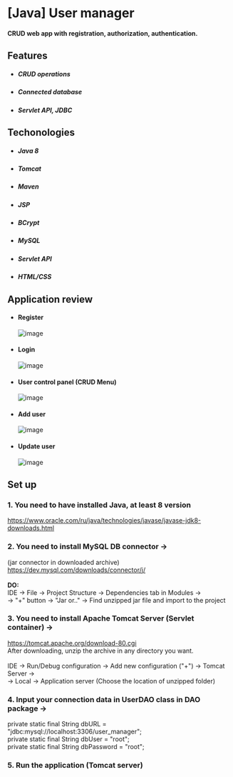 # [Java] User manager

#### CRUD web app with registration, authorization, authentication.

## Features
- ##### CRUD operations
- ##### Connected database
- ##### Servlet API, JDBC

## Techonologies
- ##### Java 8
- ##### Tomcat
- ##### Maven
- ##### JSP
- ##### BCrypt
- ##### MySQL
- ##### Servlet API
- ##### HTML/CSS

## Application review
- #### Register
    ![image](https://lh4.googleusercontent.com/FyypQAhD6RuUkPGg24QTkDizIOM69Qmjpr-1r6ir_LRr8zU_2sRhQUiIqV_bJEDo5ErLvPCSKKaq8DxUd_N-2tW90byR-rsBeylFArPeHD3Hq6U9wxwXfV6u37j5U7j7Nw=w1280)
    
- #### Login

    ![image](https://lh6.googleusercontent.com/BckFMa6gwQU6qN98Y9SPYGd0cpVhUVqsv9WPW7xQkOpcX6c8SFUE1rt0hMctmnGe9xy7n0OjgZLtJ--P-r4_3csGgmwQjO12CNvaeIVIxcT48e04WwWi4Yb8kz0aJFaCMA=w1280)

- #### User control panel (CRUD Menu)

    ![image](https://lh6.googleusercontent.com/tNWy2jtBhDdaA-EMw40hyyAY3fDsffDFpllegACc3bLUBw49lcfpJDCGeeZKleXS8PESxwBKrYILI_THkhj95jDyitQagv7ZY8C2XgRN7AHNhChmNJj1sI3WfyRcME2XZw=w1280)
    
- #### Add user

    ![image](https://lh3.googleusercontent.com/SeC1O9Vf3rueMKZt2d8YdS9idHd02wdqcWShCA5Qgs4V93F0RQht1gQcWMkfhOfULCAXQPdaAIDOMtY717AHPgMMAh8SRod7b5cD0zQgks2aBdyLFYrY0HgbvAsbrEZnfg=w1280)
    
- #### Update user

    ![image](https://lh4.googleusercontent.com/SFNTrpplstlTX4337DxPM5ajylRv4Gztc1Efitb2OxUrr6LVAGognUkvGFVl_VLOq9bnTdrG5LDwU6MRzwxfn78X9hCS6arER4GfCR2G_mCYkK3u9upzJCzZskDdDhDSJQ=w1280)


## Set up

### 1. You need to have installed Java, at least 8 version
https://www.oracle.com/ru/java/technologies/javase/javase-jdk8-downloads.html
### 2. You need to install MySQL DB connector ->
(jar connector in downloaded archive) https://dev.mysql.com/downloads/connector/j/<br><br>
<b>DO:</b><br>
IDE -> File -> Project Structure -> Dependencies tab in Modules -><br>
-> "+" button -> "Jar or.." -> Find unzipped jar file and import to the project

### 3. You need to install Apache Tomcat Server (Servlet container) ->
https://tomcat.apache.org/download-80.cgi<br>
After downloading, unzip the archive in any directory you want.<br><br>
IDE -> Run/Debug configuration -> Add new configuration ("+") -> Tomcat Server -><br>
-> Local -> Application server (Choose the location of unzipped folder)<br>

### 4. Input your connection data in UserDAO class in DAO package ->
private static final String dbURL = "jdbc:mysql://localhost:3306/user_manager";<br>
private static final String dbUser = "root";<br>
private static final String dbPassword = "root";<br>

### 5. Run the application (Tomcat server)
